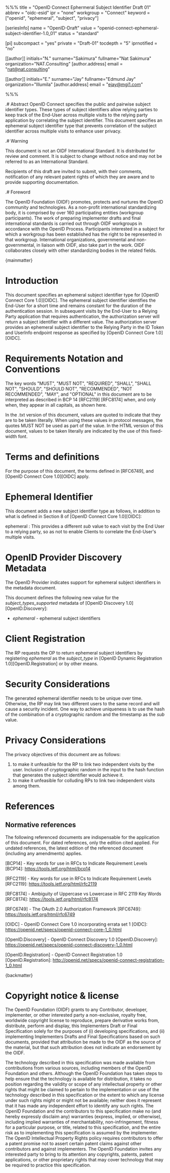 %%%
title = "OpenID Connect Ephermeral Subject Identifier Draft 01"
abbrev = "oidc-esid"
ipr = "none"
workgroup = "Connect"
keyword = ["openid", "ephemeral", "subject", "privacy"]

[seriesInfo]
name = "OpenID-Draft"
value = "openid-connect-ephemeral-subject-identifier-1.0_01"
status = "standard"

[pi]
subcompact = "yes"
private = "Draft-01"
tocdepth = "5"
iprnotified = "no"

[[author]]
initials="N."
surname="Sakimura"
fullname="Nat Sakimura"
organization="NAT.Consulting"
[author.address]
email = "nat@nat.consulting"

[[author]]
initials="E."
surname="Jay"
fullname="Edmund Jay"
organization="Illumila"
[author.address]
email = "ejay@mgi1.com"


%%%

.# Abstract
OpenID Connect specifies the public and pairwise subject identifier types. These types of subject identifiers allow relying parties to keep track of the End-User across multiple visits to the relying party application by correlating the subject identifier. This document specifies an ephemeral subject identifier type that prevents correlation of the subject identifier across multiple visits to enhance user privacy.


.# Warning

This document is not an OIDF International Standard. It is distributed for review and comment. It is subject to change without notice and may not be referred to as an International Standard.

Recipients of this draft are invited to submit, with their comments, notification of any relevant patent rights of which they are aware and to provide supporting documentation.


.# Foreword

The OpenID Foundation (OIDF) promotes, protects and nurtures the OpenID community and technologies. As a non-profit international standardizing body, it is comprised by over 160 participating entities (workgroup participants). The work of preparing implementer drafts and final international standards is carried out through OIDF workgroups in accordance with the OpenID Process. Participants interested in a subject for which a workgroup has been established has the right to be represented in that workgroup. International organizations, governmental and non-governmental, in liaison with OIDF, also take part in the work. OIDF collaborates closely with other standardizing bodies in the related fields.

{mainmatter}

# Introduction
This document specifies an ephemeral subject identifier type for [OpenID Connect Core 1.0][OIDC]. The ephemeral subject identifier identifies the End-User for a short time and remains constant for the duration of the authentication session. In subsequent visits by the End-User to a Relying Party application that requires authentication, the authorization server will return a subject identifier with a different value. The authorization server provides an ephemeral subject identifier to the Relying Party in the ID Token and UserInfo endpoint response as specified by [OpenID Connect Core 1.0][OIDC].


# Requirements Notation and Conventions

The key words "MUST", "MUST NOT", "REQUIRED", "SHALL", "SHALL NOT",
"SHOULD", "SHOULD NOT", "RECOMMENDED", "NOT RECOMMENDED", "MAY", and
"OPTIONAL" in this document are to be interpreted as described in BCP
14 [RFC2119] [RFC8174] when, and only when, they appear in all
capitals, as shown here.

In the .txt version of this document, values are quoted to indicate that they are to be taken literally. When using these values in protocol messages, the quotes MUST NOT be used as part of the value. In the HTML version of this document, values to be taken literally are indicated by the use of this fixed-width font.

# Terms and definitions

For the purpose of this document, the terms defined in [RFC6749], and [OpenID Connect Core 1.0][OIDC] apply.


# Ephemeral Identifier
This document adds a new subject identifier type as follows, in addition to what is defined in Section 8 of [OpenID Connect Core 1.0][OIDC]:

ephemeral
: This provides a different *sub* value to each visit by the End User to a relying party, so as not to enable Clients to correlate the End-User's multiple visits.


# OpenID Provider Discovery Metadata

The OpenID Provider indicates support for ephemeral subject identifiers in the metadata document.

This document defines the following new value for the _subject\_types\_supported_ metadata of [OpenID Discovery 1.0][OpenID.Discovery]:

* _ephemeral_ - ephemeral subject identifiers

# Client Registration

The RP requests the OP to return ephemeral subject identifiers by registering _ephemeral_ as the _subject\_type_ in [OpenID Dynamic Registration 1.0][OpenID.Registration] or by other means.

# Security Considerations

The generated ephemeral identifier needs to be unique over time.
Otherwise, the RP may link two different users to the same record and will cause a security incident.
One way to achieve uniqueness is to use the hash of the combination of a cryptographic
random and the timestamp as the *sub* value.

# Privacy Considerations

The privacy objectives of this document are as follows:

1.  to make it unfeasible for the RP to link two independent visits by the user. Inclusion of cryptographic random in the input to the hash function that generates the subject identifier would achieve it.
2.  to make it unfeasible for colluding RPs to link two independent visits among them.

# References

## Normative references
The following referenced documents are indispensable for the application of this document. For dated references, only the edition cited applied. For undated references, the latest edition of the referenced document (including any amendments) applies.

[BCP14] - Key words for use in RFCs to Indicate Requirement Levels
[BCP14]: https://tools.ietf.org/html/bcp14

[RFC2119] - Key words for use in RFCs to Indicate Requirement Levels
[RFC2119]: https://tools.ietf.org/html/rfc2119

[RFC8174] - Ambiguity of Uppercase vs Lowercase in RFC 2119 Key Words
[RFC8174]: https://tools.ietf.org/html/rfc8174

[RFC6749] - The OAuth 2.0 Authorization Framework
[RFC6749]: https://tools.ietf.org/html/rfc6749

[OIDC] - OpenID Connect Core 1.0 incorporating errata set 1
[OIDC]: https://openid.net/specs/openid-connect-core-1_0.html

[OpenID.Discovery] - OpenID Connect Discovery 1.0
[OpenID.Discovery]: https://openid.net/specs/openid-connect-discovery-1_0.html

[OpenID.Registration] - OpenID Connect Registration 1.0
[OpenID.Registration]: http://openid.net/specs/openid-connect-registration-1_0.html


{backmatter}

# Copyright notice & license

The OpenID Foundation (OIDF) grants to any Contributor, developer, implementer, or other interested party a non-exclusive, royalty free, worldwide copyright license to reproduce, prepare derivative works from, distribute, perform and display, this Implementers Draft or Final Specification solely for the purposes of (i) developing specifications, and (ii) implementing Implementers Drafts and Final Specifications based on such documents, provided that attribution be made to the OIDF as the source of the material, but that such attribution does not indicate an endorsement by the OIDF.

The technology described in this specification was made available from contributions from various sources, including members of the OpenID Foundation and others. Although the OpenID Foundation has taken steps to help ensure that the technology is available for distribution, it takes no position regarding the validity or scope of any intellectual property or other rights that might be claimed to pertain to the implementation or use of the technology described in this specification or the extent to which any license under such rights might or might not be available; neither does it represent that it has made any independent effort to identify any such rights. The OpenID Foundation and the contributors to this specification make no (and hereby expressly disclaim any) warranties (express, implied, or otherwise), including implied warranties of merchantability, non-infringement, fitness for a particular purpose, or title, related to this specification, and the entire risk as to implementing this specification is assumed by the implementer. The OpenID Intellectual Property Rights policy requires contributors to offer a patent promise not to assert certain patent claims against other contributors and against implementers. The OpenID Foundation invites any interested party to bring to its attention any copyrights, patents, patent applications, or other proprietary rights that may cover technology that may be required to practice this specification.